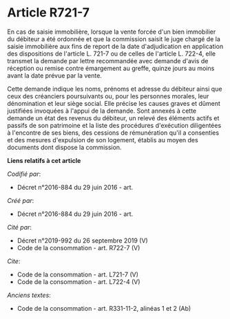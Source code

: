 # Article R721-7

En cas de saisie immobilière, lorsque la vente forcée d'un bien immobilier du débiteur a été ordonnée et que la commission
saisit le juge chargé de la saisie immobilière aux fins de report de la date d'adjudication en application des dispositions
de l'article L. 721-7 ou de celles de l'article L. 722-4, elle transmet la demande par lettre recommandée avec demande d'avis
de réception ou remise contre émargement au greffe, quinze jours au moins avant la date prévue par la vente. 

Cette demande indique les noms, prénoms et adresse du débiteur ainsi que ceux des créanciers poursuivants ou, pour les
personnes morales, leur dénomination et leur siège social. Elle précise les causes graves et dûment justifiées invoquées à
l'appui de la demande. Sont annexés à cette demande un état des revenus du débiteur, un relevé des éléments actifs et passifs
de son patrimoine et la liste des procédures d'exécution diligentées à l'encontre de ses biens, des cessions de rémunération
qu'il a consenties et des mesures d'expulsion de son logement, établis au moyen des documents dont dispose la commission.

**Liens relatifs à cet article**

_Codifié par_:

  - Décret n°2016-884 du 29 juin 2016 - art.

_Créé par_:

  - Décret n°2016-884 du 29 juin 2016 - art.

_Cité par_:

  - Décret n°2019-992 du 26 septembre 2019 (V)
  - Code de la consommation - art. R722-7 (V)

_Cite_:

  - Code de la consommation - art. L721-7 (V)
  - Code de la consommation - art. L722-4 (V)

_Anciens textes_:

  - Code de la consommation - art. R331-11-2, alinéas 1 et 2 (Ab)
